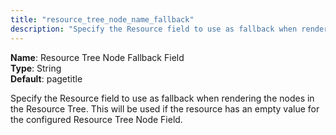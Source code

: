 ```yaml
---
title: "resource_tree_node_name_fallback"
description: "Specify the Resource field to use as fallback when rendering the nodes in the Resource Tree"
---
```



**Name**: Resource Tree Node Fallback Field   
**Type**: String  
**Default**: pagetitle

Specify the Resource field to use as fallback when rendering the nodes in the Resource Tree. This will be used if the resource has an empty value for the configured Resource Tree Node Field.